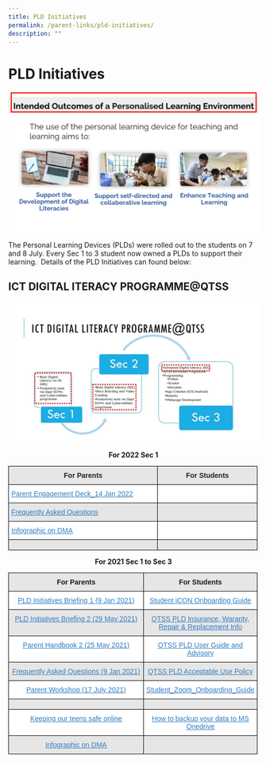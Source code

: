```yaml
---
title: PLD Initiatives
permalink: /parent-links/pld-initiatives/
description: ""
---
```

PLD Initiatives
===============

![](/images/Parents/PLD%201.png)


The Personal Learning Devices (PLDs) were rolled out to the students on 7 and 8 July. Every Sec 1 to 3 student now owned a PLDs to support their learning.  Details of the PLD Initiatives can found below:

ICT DIGITAL ITERACY PROGRAMME@QTSS
----------------------------------


![](/images/Parents/PLD%202.jpg)

<center> 

**For 2022 Sec 1**

</center>


<table style="border-collapse:collapse;border-spacing:0;table-layout: fixed; width: 502px" class="tg"><colgroup><col style="width: 301px"><col style="width: 201px"></colgroup><thead><tr><th style="background-color:#E6E6E6;border-color:black;border-style:solid;border-width:1px;color:#222;font-family:Arial, sans-serif;font-size:14px;font-weight:bold;overflow:hidden;padding:10px 5px;text-align:center;vertical-align:top;word-break:normal"><span style="font-weight:bold">For Parents</span> </th><th style="background-color:#E6E6E6;border-color:black;border-style:solid;border-width:1px;color:#222;font-family:Arial, sans-serif;font-size:14px;font-weight:bold;overflow:hidden;padding:10px 5px;text-align:center;vertical-align:top;word-break:normal"><span style="font-weight:bold">For Students</span></th></tr></thead><tbody><tr><td style="background-color:#FFF;border-color:black;border-style:solid;border-width:1px;color:#2F7CBF;font-family:Arial, sans-serif;font-size:14px;overflow:hidden;padding:10px 5px;text-align:left;text-decoration:underline;vertical-align:top;word-break:normal"><a href="https://www.queenstownsec.moe.edu.sg/wp-content/uploads/2022/02/Parent-Engagement-Deck_14-Jan-2022.pdf"><span style="text-decoration:underline;color:#2F7CBF;background-color:transparent">Parent Engagement Deck_14 Jan 2022</span></a></td><td style="background-color:#FFF;border-color:black;border-style:solid;border-width:1px;color:#222;font-family:Arial, sans-serif;font-size:14px;overflow:hidden;padding:10px 5px;text-align:left;vertical-align:middle;word-break:normal"> </td></tr><tr><td style="background-color:#E6E6E6;border-color:black;border-style:solid;border-width:1px;color:#2F7CBF;font-family:Arial, sans-serif;font-size:14px;overflow:hidden;padding:10px 5px;text-align:left;text-decoration:underline;vertical-align:top;word-break:normal"><a href="https://www.queenstownsec.moe.edu.sg/wp-content/uploads/2022/01/Frequently-Asked-Questions_2022.pdf"><span style="text-decoration:underline;color:#2F7CBF;background-color:transparent">Frequently Asked Questions</span></a></td><td style="background-color:#E6E6E6;border-color:black;border-style:solid;border-width:1px;color:#222;font-family:Arial, sans-serif;font-size:14px;overflow:hidden;padding:10px 5px;text-align:left;vertical-align:middle;word-break:normal"> </td></tr><tr><td style="background-color:#FFF;border-color:black;border-style:solid;border-width:1px;color:#2F7CBF;font-family:Arial, sans-serif;font-size:14px;overflow:hidden;padding:10px 5px;text-align:left;text-decoration:underline;vertical-align:top;word-break:normal"><a href="https://www.queenstownsec.moe.edu.sg/wp-content/uploads/2022/03/Infographic-on-the-PLD-Initiative.pdf"><span style="text-decoration:underline;color:#2F7CBF;background-color:transparent">Infographic on DMA</span></a></td><td style="background-color:#FFF;border-color:black;border-style:solid;border-width:1px;color:#222;font-family:Arial, sans-serif;font-size:14px;overflow:hidden;padding:10px 5px;text-align:left;vertical-align:middle;word-break:normal"> </td></tr><tr><td style="background-color:#E6E6E6;border-color:black;border-style:solid;border-width:1px;color:#222;font-family:Arial, sans-serif;font-size:14px;overflow:hidden;padding:10px 5px;text-align:left;vertical-align:top;word-break:normal"> </td><td style="background-color:#E6E6E6;border-color:black;border-style:solid;border-width:1px;color:#222;font-family:Arial, sans-serif;font-size:14px;overflow:hidden;padding:10px 5px;text-align:left;vertical-align:middle;word-break:normal"> </td></tr></tbody></table>


<center> 

**For 2021 Sec 1 to Sec 3**

</center>

<table style="border-collapse:collapse;border-spacing:0;table-layout: fixed; width: 502px" class="tg"><colgroup><col style="width: 301px"><col style="width: 201px"></colgroup><thead><tr><th style="background-color:#E6E6E6;border-color:black;border-style:solid;border-width:1px;font-family:Arial, sans-serif;font-size:14px;font-weight:bold;overflow:hidden;padding:10px 5px;text-align:center;vertical-align:top;word-break:normal"><span style="font-weight:bold">For Parents </span></th><th style="background-color:#E6E6E6;border-color:black;border-style:solid;border-width:1px;font-family:Arial, sans-serif;font-size:14px;font-weight:bold;overflow:hidden;padding:10px 5px;text-align:center;vertical-align:top;word-break:normal"><span style="font-weight:bold">For Students</span></th></tr></thead><tbody><tr><td style="background-color:#FFF;border-color:black;border-style:solid;border-width:1px;color:#2F7CBF;font-family:Arial, sans-serif;font-size:14px;overflow:hidden;padding:10px 5px;text-align:center;text-decoration:underline;vertical-align:top;word-break:normal"><a href="https://www.queenstownsec.moe.edu.sg/wp-content/uploads/2021/02/NDLP-Briefing-2021.pdf"><span style="text-decoration:underline;color:#2F7CBF;background-color:transparent">PLD Initiatives Briefing 1 (9 Jan 2021)</span></a></td><td style="background-color:#FFF;border-color:black;border-style:solid;border-width:1px;color:#2F7CBF;font-family:Arial, sans-serif;font-size:14px;overflow:hidden;padding:10px 5px;text-align:center;text-decoration:underline;vertical-align:top;word-break:normal"><a href="https://www.queenstownsec.moe.edu.sg/wp-content/uploads/2021/07/Student-iCON-Onboarding-Guide_updated.pdf"><span style="text-decoration:underline;color:#2F7CBF;background-color:transparent">Student iCON Onboarding Guide</span></a></td></tr><tr><td style="background-color:#E6E6E6;border-color:black;border-style:solid;border-width:1px;color:#2F7CBF;font-family:Arial, sans-serif;font-size:14px;overflow:hidden;padding:10px 5px;text-align:center;text-decoration:underline;vertical-align:top;word-break:normal"><a href="https://www.queenstownsec.moe.edu.sg/wp-content/uploads/2021/05/NDLP-UPDATES-for-parents-on-29-May_updated-31-May.pdf"><span style="text-decoration:underline;color:#2F7CBF;background-color:transparent">PLD Initiatives Briefing 2 (29 May 2021)</span></a></td><td style="background-color:#E6E6E6;border-color:black;border-style:solid;border-width:1px;color:#2F7CBF;font-family:Arial, sans-serif;font-size:14px;overflow:hidden;padding:10px 5px;text-align:center;text-decoration:underline;vertical-align:top;word-break:normal"><a href="https://www.queenstownsec.moe.edu.sg/wp-content/uploads/2021/07/QTSS-PLD-Insurance-Waranty-Repair-Replacement-Info.pdf"><span style="text-decoration:underline;color:#2F7CBF;background-color:transparent">QTSS PLD Insurance, Waranty, Repair &amp; Replacement Info</span></a></td></tr><tr><td style="background-color:#FFF;border-color:black;border-style:solid;border-width:1px;color:#2F7CBF;font-family:Arial, sans-serif;font-size:14px;overflow:hidden;padding:10px 5px;text-align:center;text-decoration:underline;vertical-align:top;word-break:normal"><a href="https://www.queenstownsec.moe.edu.sg/wp-content/uploads/2021/05/Parent-Handbook-II-on-Learning-with-a-PLD.pdf"><span style="text-decoration:underline;color:#2F7CBF;background-color:transparent">Parent Handbook 2 (25 May 2021)</span></a></td><td style="background-color:#FFF;border-color:black;border-style:solid;border-width:1px;color:#2F7CBF;font-family:Arial, sans-serif;font-size:14px;overflow:hidden;padding:10px 5px;text-align:center;text-decoration:underline;vertical-align:top;word-break:normal"><a href="https://www.queenstownsec.moe.edu.sg/wp-content/uploads/2021/07/QTSS-PLD-User-Guide-and-Advisory.pdf"><span style="text-decoration:underline;color:#2F7CBF;background-color:transparent">QTSS PLD User Guide and Advisory</span></a></td></tr><tr><td style="background-color:#E6E6E6;border-color:black;border-style:solid;border-width:1px;color:#2F7CBF;font-family:Arial, sans-serif;font-size:14px;overflow:hidden;padding:10px 5px;text-align:center;text-decoration:underline;vertical-align:top;word-break:normal"><a href="https://www.queenstownsec.moe.edu.sg/wp-content/uploads/2021/02/Frequently-Asked-Questions-8-Feb-updated.pdf"><span style="text-decoration:underline;color:#2F7CBF;background-color:transparent">Frequently Asked Questions (9 Jan 2021)</span></a></td><td style="background-color:#E6E6E6;border-color:black;border-style:solid;border-width:1px;color:#2F7CBF;font-family:Arial, sans-serif;font-size:14px;overflow:hidden;padding:10px 5px;text-align:center;text-decoration:underline;vertical-align:top;word-break:normal"><a href="https://www.queenstownsec.moe.edu.sg/wp-content/uploads/2021/07/QTSS-PLD-Acceptable-Use-Policy.pdf"><span style="text-decoration:underline;color:#2F7CBF;background-color:transparent">QTSS PLD Acceptable Use Policy</span></a></td></tr><tr><td style="background-color:#FFF;border-color:black;border-style:solid;border-width:1px;color:#2F7CBF;font-family:Arial, sans-serif;font-size:14px;overflow:hidden;padding:10px 5px;text-align:center;text-decoration:underline;vertical-align:top;word-break:normal"><a href="https://www.queenstownsec.moe.edu.sg/wp-content/uploads/2021/07/Parent-Workshop-17-July.pdf"><span style="text-decoration:underline;color:#2F7CBF;background-color:transparent">Parent Workshop (17 July 2021)</span></a></td><td style="background-color:#FFF;border-color:black;border-style:solid;border-width:1px;color:#2F7CBF;font-family:Arial, sans-serif;font-size:14px;overflow:hidden;padding:10px 5px;text-align:center;text-decoration:underline;vertical-align:top;word-break:normal"><a href="https://www.queenstownsec.moe.edu.sg/wp-content/uploads/2021/09/Student_Zoom_Onboarding_Guide.pdf"><span style="text-decoration:underline;color:#2F7CBF;background-color:transparent">Student_Zoom_Onboarding_Guide</span></a></td></tr><tr><td style="background-color:#E6E6E6;border-color:black;border-style:solid;border-width:1px;font-family:Arial, sans-serif;font-size:14px;overflow:hidden;padding:10px 5px;text-align:center;vertical-align:middle;word-break:normal"> </td><td style="background-color:#E6E6E6;border-color:black;border-style:solid;border-width:1px;font-family:Arial, sans-serif;font-size:14px;overflow:hidden;padding:10px 5px;text-align:center;vertical-align:middle;word-break:normal"> </td></tr><tr><td style="background-color:#FFF;border-color:black;border-style:solid;border-width:1px;color:#2F7CBF;font-family:Arial, sans-serif;font-size:14px;overflow:hidden;padding:10px 5px;text-align:center;text-decoration:underline;vertical-align:top;word-break:normal"><a href="https://www.queenstownsec.moe.edu.sg/keeping-our-teens-safe-online/"><span style="text-decoration:underline;color:#2F7CBF;background-color:transparent">Keeping our teens safe online</span></a></td><td style="background-color:#FFF;border-color:black;border-style:solid;border-width:1px;color:#2F7CBF;font-family:Arial, sans-serif;font-size:14px;overflow:hidden;padding:10px 5px;text-align:center;text-decoration:underline;vertical-align:top;word-break:normal"><a href="https://www.queenstownsec.moe.edu.sg/wp-content/uploads/2021/10/MS-OneDrive.pdf"><span style="text-decoration:underline;color:#2F7CBF;background-color:transparent">How to backup your data to MS Onedrive</span></a></td></tr><tr><td style="background-color:#E6E6E6;border-color:black;border-style:solid;border-width:1px;color:#2F7CBF;font-family:Arial, sans-serif;font-size:14px;overflow:hidden;padding:10px 5px;text-align:center;text-decoration:underline;vertical-align:top;word-break:normal"><a href="https://www.queenstownsec.moe.edu.sg/wp-content/uploads/2022/03/Infographic-on-the-PLD-Initiative.pdf"><span style="text-decoration:underline;color:#2F7CBF;background-color:transparent">Infographic on DMA</span></a></td><td style="background-color:#E6E6E6;border-color:black;border-style:solid;border-width:1px;font-family:Arial, sans-serif;font-size:14px;overflow:hidden;padding:10px 5px;text-align:left;vertical-align:middle;word-break:normal"> </td></tr></tbody></table>